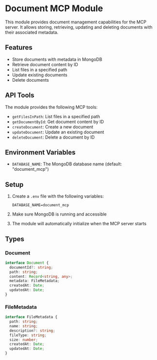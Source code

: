 # Document MCP Module

This module provides document management capabilities for the MCP server. It allows storing, retrieving, updating and deleting documents with their associated metadata.

## Features

- Store documents with metadata in MongoDB
- Retrieve document content by ID
- List files in a specified path
- Update existing documents
- Delete documents

## API Tools

The module provides the following MCP tools:

- `getFilesInPath`: List files in a specified path
- `getDocumentById`: Get document content by ID
- `createDocument`: Create a new document
- `updateDocument`: Update an existing document
- `deleteDocument`: Delete a document by ID

## Environment Variables

- `DATABASE_NAME`: The MongoDB database name (default: "document_mcp")

## Setup

1. Create a `.env` file with the following variables:
   ```
   DATABASE_NAME=document_mcp
   ```

2. Make sure MongoDB is running and accessible

3. The module will automatically initialize when the MCP server starts

## Types

### Document

```typescript
interface Document {
  documentId?: string;
  path: string;
  content: Record<string, any>;
  metadata: FileMetadata;
  createdAt: Date;
  updatedAt: Date;
}
```

### FileMetadata

```typescript
interface FileMetadata {
  path: string;
  name: string;
  description?: string;
  fileType: string;
  size: number;
  createdAt: Date;
  updatedAt: Date;
}
``` 